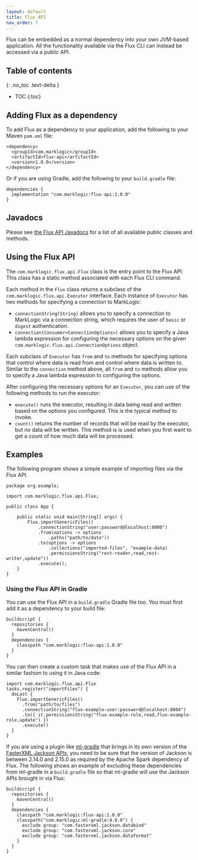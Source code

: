 ```yaml
---
layout: default
title: Flux API
nav_order: 7
---
```


Flux can be embedded as a normal dependency into your own JVM-based application. All the functionality available via 
the Flux CLI can instead be accessed via a public API. 


## Table of contents
{: .no_toc .text-delta }

- TOC
{:toc}

## Adding Flux as a dependency

To add Flux as a dependency to your application, add the following to your Maven `pom.xml` file:

```
<dependency>
  <groupId>com.marklogic</groupId>
  <artifactId>flux-api</artifactId>
  <version>1.0.0</version>
</dependency>
```

Or if you are using Gradle, add the following to your `build.gradle` file:

```
dependencies {
  implementation "com.marklogic:flux-api:1.0.0"
}
```

## Javadocs

Please see [the Flux API Javadocs](https://marklogic.github.io/flux/assets/javadoc) for a list of all
available public classes and methods.

## Using the Flux API

The `com.marklogic.flux.api.Flux` class is the entry point to the Flux API. This class has a static method associated
with each Flux CLI command. 

Each method in the `Flux` class returns a subclass of the `com.marklogic.flux.api.Executor` interface. Each instance of 
`Executor` has two methods for specifying a connection to MarkLogic:

- `connectionString(String)` allows you to specify a connection to MarkLogic via a connection string, which requires
the user of `basic` or `digest` authentication.
- `connection(Consumer<ConnectionOptions>)` allows you to specify a Java lambda expression for configuring the necessary 
options on the given `com.marklogic.flux.api.ConnectionOptions` object.

Each subclass of `Executor` has `from` and `to` methods for specifying options that control where data is read from and
control where data is written to. Similar to the `connection` method above, all `from` and `to` methods allow you to
specify a Java lambda expression to configuring the options. 

After configuring the necessary options for an `Executor`, you can use of the following methods to run the executor:

- `execute()` runs the executor, resulting in data being read and written based on the options you configured. This is
the typical method to invoke.
- `count()` returns the number of records that will be read by the executor, but no data will be written. This method is
is used when you first want to get a count of how much data will be processed.

## Examples

The following program shows a simple example of importing files via the Flux API.

```
package org.example;

import com.marklogic.flux.api.Flux;

public class App {

    public static void main(String[] args) {
        Flux.importGenericFiles()
            .connectionString("user:password@localhost:8000")
            .from(options -> options
                .paths("path/to/data"))
            .to(options -> options
                .collections("imported-files", "example-data)
                .permissionsString("rest-reader,read,rest-writer,update"))
            .execute();
    }
}
```

### Using the Flux API in Gradle

You can use the Flux API in a `build.gradle` Gradle file too. You must first add it as a dependency to your build file:

```
buildscript {
  repositories {
    mavenCentral()
  }
  dependencies {
    classpath "com.marklogic:flux-api:1.0.0"
  }
}
```

You can then create a custom task that makes use of the Flux API in a similar fashion to using it in Java code:

```
import com.marklogic.flux.api.Flux
tasks.register("importFiles") {
  doLast {
    Flux.importGenericFiles()
      .from("path/to/files")
      .connectionString("flux-example-user:password@localhost:8004")
      .to({ it.permissionsString("flux-example-role,read,flux-example-role,update") })
      .execute()
  }
}
```

If you are using a plugin like [ml-gradle](https://github.com/marklogic/ml-gradle) that brings in its own version of the
[FasterXML Jackson APIs](https://github.com/FasterXML/jackson), you need to be sure that the version of Jackson is 
between 2.14.0 and 2.15.0 as required by the Apache Spark dependency of Flux. The following shows an example of excluding
these dependencies from ml-gradle in a `build.gradle` file so that ml-gradle will use the Jackson APIs brought in via 
Flux:

```
buildscript {
  repositories {
    mavenCentral()
  }
  dependencies {
    classpath "com.marklogic:flux-api:1.0.0"
    classpath("com.marklogic:ml-gradle:4.8.0") {
      exclude group: "com.fasterxml.jackson.databind"
      exclude group: "com.fasterxml.jackson.core"
      exclude group: "com.fasterxml.jackson.dataformat"
    }
  }
}
```


